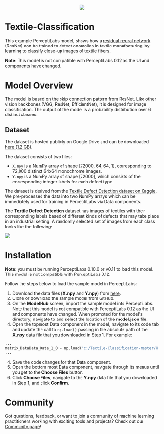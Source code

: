 <p align="center">
  <a href="https://www.perceptilabs.com">
  <img src="./pl_logo.png">
  </a>
</p>

# Textile-Classification

This example PerceptiLabs model, shows how a [residual neural network](https://en.wikipedia.org/wiki/Residual_neural_network) (ResNet) can be trained to detect anomalies in textile manufacturing, by learning to classify close-up images of textile fibers. 

**Note**: This model is not compatible with PerceptiLabs 0.12 as the UI and components have changed.

# Model Overview

The model is based on the skip connection pattern from ResNet. Like other vision backbones (VGG, ResNet, EfficientNet), it is designed for image classification. The output of the model is a probability distribution over 6 distinct classes.

## Dataset

The dataset is hosted publicly on Google Drive and can be downloaded [here (1.2 GB)](https://drive.google.com/drive/folders/1i-k71RMxa0LjNJqAjh-cclN6RA-WeBmv?usp=sharing).

The dataset consists of two files:

* `X.npy` is a [NumPy](https://numpy.org/) array of shape [72000, 64, 64, 1], corresponding to 72,000 distinct 64x64 monochrome images.
* `Y.npy` is a NumPy array of shape [72000], which consists of the corresponding integer labels for each defect type.


The dataset is derived from the [Textile Defect Detection dataset on Kaggle](https://www.kaggle.com/belkhirnacim/textiledefectdetection/version/2). We pre-processed the data into two NumPy arrays which can be immediately used for training in PerceptiLabs via Data components.


The **Textile Defect Detection** dataset has images of textiles with their corresponding labels based of different kinds of defects that may take place in an industrial setting. A randomly selected set of images from each class looks like the following:

![](data_preview.png)


# Installation

**Note**: you must be running PerceptiLabs 0.10.0 or v0.11 to load this model. This model is not compatible with PerceptiLabs 0.12.

Follow the steps below to load the sample model in PerceptiLabs:

1. Download the data files (**X.npy** and **Y.npy**) from [here](https://drive.google.com/drive/folders/1i-k71RMxa0LjNJqAjh-cclN6RA-WeBmv?usp=sharing).
2. Clone or download the sample model from GitHub.
2. On the **ModelHub** screen, import the sample model into PerceptiLabs. Note that this model is not compatible with PerceptiLabs 0.12 as the UI and components have changed. When prompted for the model's directory, navigate to and select the location of the **model.json** file.
3. Open the topmost Data component in the model, navigate to its code tab and update the call to ```np.load()``` passing in the absolute path of the **X.npy** data file that you downloaded in Step 1. For example:
```python
...
matrix_DataData_Data_1_0 = np.load("c:/Textile-Classification-master/X.npy", mmap_mode='r+').astype(np.float32)
...
```
4. Save the code changes for that Data component.
5. Open the bottom most Data component, navigate through its menus until you get to the **Choose Files** button.
6. Click **Choose Files**, navigate to the **Y.npy** data file that you downloaded in Step 1, and click **Confirm**.


# Community

Got questions, feedback, or want to join a community of machine learning practitioners working with exciting tools and projects? Check out our [Community page](https://www.perceptilabs.com/community)!
